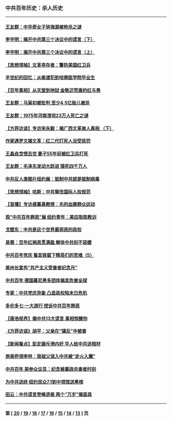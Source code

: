 ### 中共百年历史：杀人历史
---
#### [王友群：中华奇女子钟海源被枪杀之谜](../../pages/nf1176106/n13430555.md?12230430) 
#### [李宇明：揭开中共第三个决议中的谎言（下）](../../pages/nf1176106/n13389389.md?12230430) 
#### [李宇明：揭开中共第三个决议中的谎言（上）](../../pages/nf1176106/n13388697.md?12230430) 
#### [【思想领袖】文革幸存者：警防美国红卫兵](../../pages/nf1176106/n13339289.md?12230430) 
#### [半世纪的回忆：从偷渡犯到哈佛医学院毕业生](../../pages/nf1176106/n13345328.md?12230430) 
#### [【百年真相】从天堂到地狱 金敬迈荒唐的红与黑](../../pages/nf1176106/n13336995.md?12230430) 
#### [王友群：马寅初被批判 至少4.5亿胎儿被杀](../../pages/nf1176106/n13260313.md?12230430) 
#### [王友群：1975年河南溃坝23万人死亡之谜](../../pages/nf1176106/n13231576.md?12230430) 
#### [【方菲访谈】专访宋永毅：揭广西文革骇人真相 （下）](../../pages/nf1176106/n13209074.md?12230430) 
#### [作家遇罗文揭文革：红二代打死人没受惩罚](../../pages/nf1176106/n13205254.md?12230430) 
#### [王晶垚含恨去世 妻子55年前被红卫兵打死](../../pages/nf1176106/n13203590.md?12230430) 
#### [王友群：毛泽东发动大跃进 饿死四千万人](../../pages/nf1176106/n13177158.md?12230430) 
#### [中共反人类图片纽约展：抵制中共就是抵制病毒](../../pages/nf1176106/n13115371.md?12230430) 
#### [【思想领袖】哈斯：中共窜改国际人权规范](../../pages/nf1176106/n13053647.md?12230430) 
#### [【首播】专访盛慕真教授：毛的血腥群众运动](../../pages/nf1176106/n13091782.md?12230430) 
#### [观“中共百年罪恶”展 纽约青年：美应吸取教训](../../pages/nf1176106/n13085246.md?12230430) 
#### [戈壁东：中共是这个世界最邪恶的政权](../../pages/nf1176106/n13085641.md?12230430) 
#### [易蓉：百年红祸恶贯满盈 解体中共刻不容缓](../../pages/nf1176106/n13084455.md?12230430) 
#### [中共百年党庆 看其铁窗下精英们的苦难（5）](../../pages/nf1176106/n13076766.md?12230430) 
#### [美州长宣布“共产主义受害者纪念月”](../../pages/nf1176106/n13074024.md?12230430) 
#### [中共百年 德国慕尼黑多团体揭其危害全球](../../pages/nf1176106/n13068873.md?12230430) 
#### [专家：中共党庆异象 凸显政权陷末日危机](../../pages/nf1176106/n13067084.md?12230430) 
#### [多伦多七·一大游行 控诉中共百年罪恶](../../pages/nf1176106/n13062043.md?12230430) 
#### [【唐浩视界】揭中共13大谎言 真相惊醒你](../../pages/nf1176106/n13065208.md?12230430) 
#### [《方菲访谈》胡平：父亲在“镇反”中被害](../../pages/nf1176106/n13064114.md?12230430) 
#### [【新闻看点】彭定康斥港内奸 华人给中共送棺材](../../pages/nf1176106/n13064230.md?12230430) 
#### [旅美侨领李林：我祖父误入中共被“走火入魔”](../../pages/nf1176106/n13062777.md?12230430) 
#### [中共百年 美参众议员：纪念被暴政杀害者时刻](../../pages/nf1176106/n13063735.md?12230430) 
#### [为中共送终 纽约民众7.1到中领馆送黑棺](../../pages/nf1176106/n13062573.md?12230430) 
#### [田云：中共谎言登峰造极 两个“万岁”揭面具](../../pages/nf1176106/n13062013.md?12230430) 

---
#### 第 [ [20](./20.md?12230430) / [19](./19.md?12230430) / [18](./18.md?12230430) / [17](./17.md?12230430) / [16](./16.md?12230430) / [15](./15.md?12230430) / [14](./14.md?12230430) / [13](./13.md?12230430) ] 页

